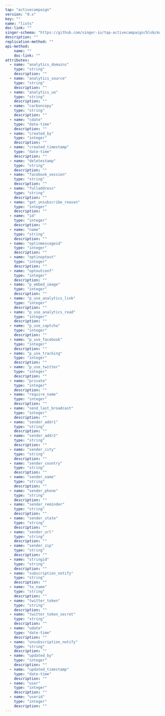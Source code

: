 ```yaml
---
tap: "activecampaign"
version: "0.x"
key: ""
name: "lists"
doc-link: ""
singer-schema: "https://github.com/singer-io/tap-activecampaign/blob/master/tap_activecampaign/schemas/lists.json"
description: ""
replication-method: ""
api-method:
    name: ""
    doc-link: ""
attributes:
  - name: "analytics_domains"
    type: "string"
    description: ""
  - name: "analytics_source"
    type: "string"
    description: ""
  - name: "analytics_ua"
    type: "string"
    description: ""
  - name: "carboncopy"
    type: "string"
    description: ""
  - name: "cdate"
    type: "date-time"
    description: ""
  - name: "created_by"
    type: "integer"
    description: ""
  - name: "created_timestamp"
    type: "date-time"
    description: ""
  - name: "deletestamp"
    type: "string"
    description: ""
  - name: "facebook_session"
    type: "string"
    description: ""
  - name: "fulladdress"
    type: "string"
    description: ""
  - name: "get_unsubscribe_reason"
    type: "integer"
    description: ""
  - name: "id"
    type: "integer"
    description: ""
  - name: "name"
    type: "string"
    description: ""
  - name: "optinmessageid"
    type: "integer"
    description: ""
  - name: "optinoptout"
    type: "integer"
    description: ""
  - name: "optoutconf"
    type: "integer"
    description: ""
  - name: "p_embed_image"
    type: "integer"
    description: ""
  - name: "p_use_analytics_link"
    type: "integer"
    description: ""
  - name: "p_use_analytics_read"
    type: "integer"
    description: ""
  - name: "p_use_captcha"
    type: "integer"
    description: ""
  - name: "p_use_facebook"
    type: "integer"
    description: ""
  - name: "p_use_tracking"
    type: "integer"
    description: ""
  - name: "p_use_twitter"
    type: "integer"
    description: ""
  - name: "private"
    type: "integer"
    description: ""
  - name: "require_name"
    type: "integer"
    description: ""
  - name: "send_last_broadcast"
    type: "integer"
    description: ""
  - name: "sender_addr1"
    type: "string"
    description: ""
  - name: "sender_addr2"
    type: "string"
    description: ""
  - name: "sender_city"
    type: "string"
    description: ""
  - name: "sender_country"
    type: "string"
    description: ""
  - name: "sender_name"
    type: "string"
    description: ""
  - name: "sender_phone"
    type: "string"
    description: ""
  - name: "sender_reminder"
    type: "string"
    description: ""
  - name: "sender_state"
    type: "string"
    description: ""
  - name: "sender_url"
    type: "string"
    description: ""
  - name: "sender_zip"
    type: "string"
    description: ""
  - name: "stringid"
    type: "string"
    description: ""
  - name: "subscription_notify"
    type: "string"
    description: ""
  - name: "to_name"
    type: "string"
    description: ""
  - name: "twitter_token"
    type: "string"
    description: ""
  - name: "twitter_token_secret"
    type: "string"
    description: ""
  - name: "udate"
    type: "date-time"
    description: ""
  - name: "unsubscription_notify"
    type: "string"
    description: ""
  - name: "updated_by"
    type: "integer"
    description: ""
  - name: "updated_timestamp"
    type: "date-time"
    description: ""
  - name: "user"
    type: "integer"
    description: ""
  - name: "userid"
    type: "integer"
    description: ""
---
```

